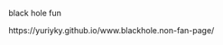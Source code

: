 
<!DOCTYPE HTML>
   <html>
 
   <body>  
      <p>black hole fun</p>
      <a> https://yuriyky.github.io/www.blackhole.non-fan-page/</a>
   </body>
</html>
